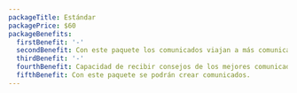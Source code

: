 ```yaml
---
packageTitle: Estándar
packagePrice: $60
packageBenefits:
  firstBenefit: '-'
  secondBenefit: Con este paquete los comunicados viajan a más comunicadores.
  thirdBenefit: '-'
  fourthBenefit: Capacidad de recibir consejos de los mejores comunicadores.
  fifthBenefit: Con este paquete se podrán crear comunicados.
---
```


